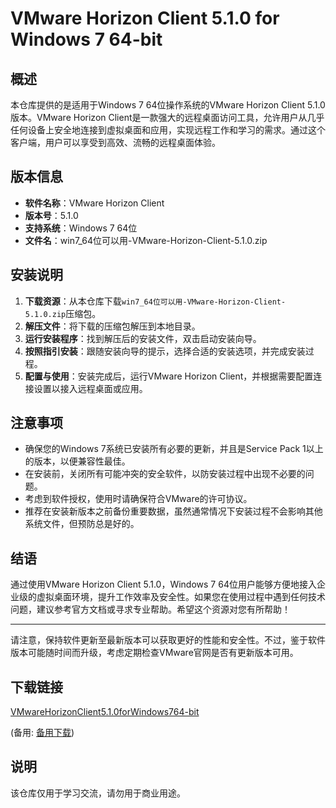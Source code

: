 # VMware Horizon Client 5.1.0 for Windows 7 64-bit

## 概述

本仓库提供的是适用于Windows 7 64位操作系统的VMware Horizon Client 5.1.0版本。VMware Horizon Client是一款强大的远程桌面访问工具，允许用户从几乎任何设备上安全地连接到虚拟桌面和应用，实现远程工作和学习的需求。通过这个客户端，用户可以享受到高效、流畅的远程桌面体验。

## 版本信息

- **软件名称**：VMware Horizon Client
- **版本号**：5.1.0
- **支持系统**：Windows 7 64位
- **文件名**：win7_64位可以用-VMware-Horizon-Client-5.1.0.zip

## 安装说明

1. **下载资源**：从本仓库下载`win7_64位可以用-VMware-Horizon-Client-5.1.0.zip`压缩包。
2. **解压文件**：将下载的压缩包解压到本地目录。
3. **运行安装程序**：找到解压后的安装文件，双击启动安装向导。
4. **按照指引安装**：跟随安装向导的提示，选择合适的安装选项，并完成安装过程。
5. **配置与使用**：安装完成后，运行VMware Horizon Client，并根据需要配置连接设置以接入远程桌面或应用。

## 注意事项

- 确保您的Windows 7系统已安装所有必要的更新，并且是Service Pack 1以上的版本，以便兼容性最佳。
- 在安装前，关闭所有可能冲突的安全软件，以防安装过程中出现不必要的问题。
- 考虑到软件授权，使用时请确保符合VMware的许可协议。
- 推荐在安装新版本之前备份重要数据，虽然通常情况下安装过程不会影响其他系统文件，但预防总是好的。

## 结语

通过使用VMware Horizon Client 5.1.0，Windows 7 64位用户能够方便地接入企业级的虚拟桌面环境，提升工作效率及安全性。如果您在使用过程中遇到任何技术问题，建议参考官方文档或寻求专业帮助。希望这个资源对您有所帮助！

---

请注意，保持软件更新至最新版本可以获取更好的性能和安全性。不过，鉴于软件版本可能随时间而升级，考虑定期检查VMware官网是否有更新版本可用。

## 下载链接
[VMwareHorizonClient5.1.0forWindows764-bit](https://pan.quark.cn/s/0a63f0ef9098) 

(备用: [备用下载](https://pan.baidu.com/s/1GpimEFmkwUjc4bfXV5LeTg?pwd=1234))

## 说明

该仓库仅用于学习交流，请勿用于商业用途。
